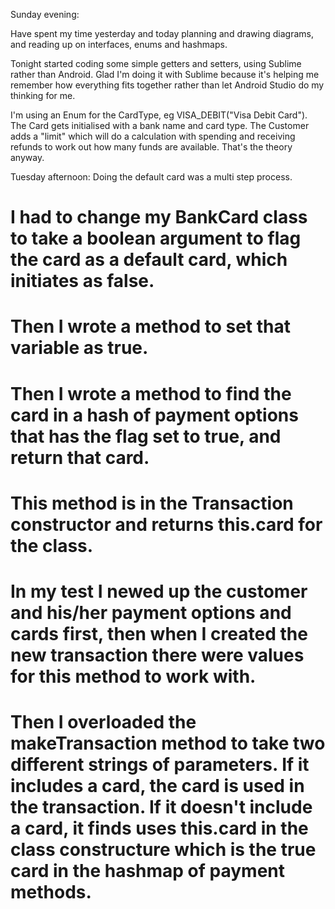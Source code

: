 Sunday evening:

Have spent my time yesterday and today planning and drawing diagrams, and reading up on interfaces, enums and hashmaps.

Tonight started coding some simple getters and setters, using Sublime rather than Android. Glad I'm doing it with Sublime because it's helping me remember how everything fits together rather than let Android Studio do my thinking for me.

I'm using an Enum for the CardType, eg VISA_DEBIT("Visa Debit Card"). The Card gets initialised with a bank name and  card type. The Customer adds a "limit" which will do a calculation with spending and receiving refunds to work out how many funds are available. That's the theory anyway.

Tuesday afternoon: Doing the default card was a multi step process. 

# I had to change my BankCard class to take a boolean argument to flag the card as a default card, which initiates as false. 
# Then I wrote a method to set that variable as true. 
# Then I wrote a method to find the card in a hash of payment options that has the flag set to true, and return that card. 
# This method is in the Transaction constructor and returns this.card for the class. 
# In my test I newed up the customer and his/her payment options and cards first, then when I created the new transaction there were values for this method to work with. 
# Then I overloaded the makeTransaction method to take two different strings of parameters. If it includes a card, the card is used in the transaction. If it doesn't include a card, it finds uses this.card in the class constructure which is the true card in the hashmap of payment methods.